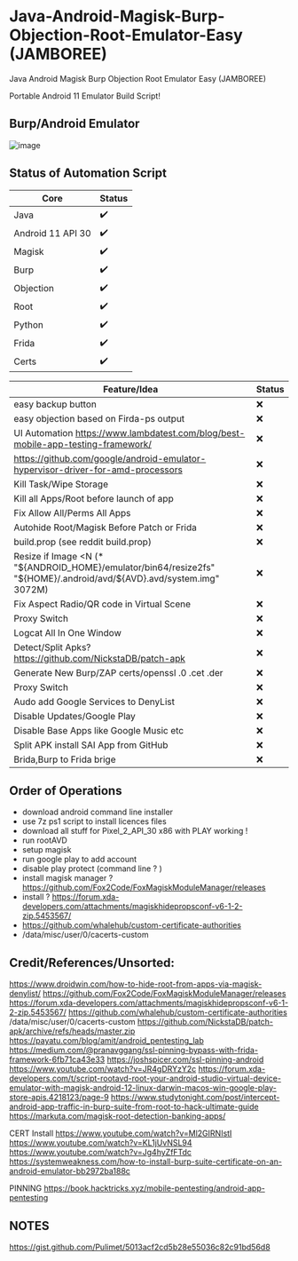# Java-Android-Magisk-Burp-Objection-Root-Emulator-Easy (JAMBOREE)
Java Android Magisk Burp Objection Root Emulator Easy (JAMBOREE)

Portable Android 11 Emulator Build Script!

## Burp/Android Emulator
![image](https://user-images.githubusercontent.com/4307863/191853475-3fe11324-e52b-4b3c-8f72-fdceb27ed337.png)


## Status of Automation Script

|Core|Status|
|--|--|
|Java|✔️|
|Android 11 API 30|✔️|
|Magisk|✔️|
|Burp|✔️|
|Objection|✔️|
|Root|✔️|
|Python|✔️|
|Frida|✔️|
|Certs|✔️|


|Feature/Idea|Status|
|--|--|
|easy backup button|❌|
|easy objection based on Firda-ps output|❌|
|UI Automation https://www.lambdatest.com/blog/best-mobile-app-testing-framework/|❌|
|https://github.com/google/android-emulator-hypervisor-driver-for-amd-processors|❌|
|Kill Task/Wipe Storage|❌|
|Kill all Apps/Root before launch of app|❌|
|Fix Allow All/Perms All Apps|❌|
|Autohide Root/Magisk Before Patch or Frida|❌|
|build.prop (see reddit build.prop)|❌|
|Resize if Image <N (* "${ANDROID_HOME}/emulator/bin64/resize2fs" "${HOME}/.android/avd/${AVD}.avd/system.img" 3072M) |❌|
|Fix Aspect Radio/QR code in Virtual Scene|❌|
|Proxy Switch|❌|
|Logcat All In One Window|❌|
|Detect/Split Apks? https://github.com/NickstaDB/patch-apk|❌|
|Generate New Burp/ZAP certs/openssl .0  .cet .der|❌|
|Proxy Switch|❌|
|Audo add Google Services to DenyList|❌|
|Disable Updates/Google Play|❌|
|Disable Base Apps like Google Music etc|❌|
|Split APK install SAI App from GitHub|❌|
|Brida,Burp to Frida brige|❌|


## Order of Operations
* download android command line installer
* use 7z ps1 script to install licences files
* download all stuff for  Pixel_2_API_30 x86 with PLAY working !
* run rootAVD
* setup magisk
* run google play to add account
* disable play protect (command line ? )
* install magisk manager ? https://github.com/Fox2Code/FoxMagiskModuleManager/releases
* install ?  https://forum.xda-developers.com/attachments/magiskhidepropsconf-v6-1-2-zip.5453567/ 
* https://github.com/whalehub/custom-certificate-authorities
* /data/misc/user/0/cacerts-custom

## Credit/References/Unsorted:

https://www.droidwin.com/how-to-hide-root-from-apps-via-magisk-denylist/
https://github.com/Fox2Code/FoxMagiskModuleManager/releases
https://forum.xda-developers.com/attachments/magiskhidepropsconf-v6-1-2-zip.5453567/
https://github.com/whalehub/custom-certificate-authorities
/data/misc/user/0/cacerts-custom
https://github.com/NickstaDB/patch-apk/archive/refs/heads/master.zip
https://payatu.com/blog/amit/android_pentesting_lab
https://medium.com/@pranavggang/ssl-pinning-bypass-with-frida-framework-6fb71ca43e33
https://joshspicer.com/ssl-pinning-android
https://www.youtube.com/watch?v=JR4gDRYzY2c
https://forum.xda-developers.com/t/script-rootavd-root-your-android-studio-virtual-device-emulator-with-magisk-android-12-linux-darwin-macos-win-google-play-store-apis.4218123/page-9
https://www.studytonight.com/post/intercept-android-app-traffic-in-burp-suite-from-root-to-hack-ultimate-guide
https://markuta.com/magisk-root-detection-banking-apps/

CERT Install
https://www.youtube.com/watch?v=Ml2GIRNIstI
https://www.youtube.com/watch?v=KL1jUvNSL94
https://www.youtube.com/watch?v=Jg4hyZfFTdc
https://systemweakness.com/how-to-install-burp-suite-certificate-on-an-android-emulator-bb2972ba188c

PINNING
https://book.hacktricks.xyz/mobile-pentesting/android-app-pentesting

## NOTES
https://gist.github.com/Pulimet/5013acf2cd5b28e55036c82c91bd56d8


